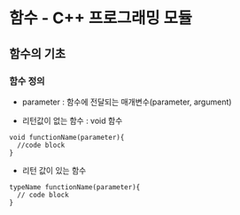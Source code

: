 # 함수 - C++ 프로그래밍 모듈

## 함수의 기초

### 함수 정의

- parameter : 함수에 전달되는 매개변수(parameter, argument)

- 리턴값이 없는 함수 : void 함수

```
void functionName(parameter){
  //code block
}
```

- 리턴 값이 있는 함수

```
typeName functionName(parameter){
  // code block
}
```


